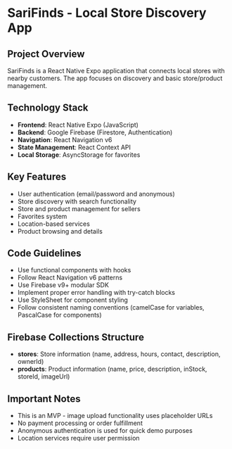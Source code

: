 <!-- Use this file to provide workspace-specific custom instructions to Copilot. For more details, visit https://code.visualstudio.com/docs/copilot/copilot-customization#_use-a-githubcopilotinstructionsmd-file -->

# SariFinds - Local Store Discovery App

## Project Overview
SariFinds is a React Native Expo application that connects local stores with nearby customers. The app focuses on discovery and basic store/product management.

## Technology Stack
- **Frontend**: React Native Expo (JavaScript)
- **Backend**: Google Firebase (Firestore, Authentication)
- **Navigation**: React Navigation v6
- **State Management**: React Context API
- **Local Storage**: AsyncStorage for favorites

## Key Features
- User authentication (email/password and anonymous)
- Store discovery with search functionality
- Store and product management for sellers
- Favorites system
- Location-based services
- Product browsing and details

## Code Guidelines
- Use functional components with hooks
- Follow React Navigation v6 patterns
- Use Firebase v9+ modular SDK
- Implement proper error handling with try-catch blocks
- Use StyleSheet for component styling
- Follow consistent naming conventions (camelCase for variables, PascalCase for components)

## Firebase Collections Structure
- **stores**: Store information (name, address, hours, contact, description, ownerId)
- **products**: Product information (name, price, description, inStock, storeId, imageUrl)

## Important Notes
- This is an MVP - image upload functionality uses placeholder URLs
- No payment processing or order fulfillment
- Anonymous authentication is used for quick demo purposes
- Location services require user permission
